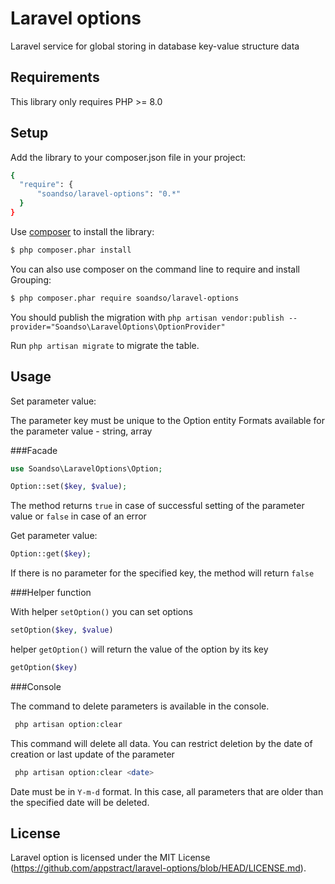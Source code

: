 Laravel options
========================================

Laravel service for global storing in database key-value structure data


Requirements
-----------

This library only requires PHP >= 8.0

Setup
-----

Add the library to your composer.json file in your project:

```bash
{
  "require": {
      "soandso/laravel-options": "0.*"
  }
}
```

Use [composer](http://getcomposer.org) to install the library:

```bash
$ php composer.phar install
```

You can also use composer on the command line to require and install Grouping:

```bash
$ php composer.phar require soandso/laravel-options
```

You should publish the migration with ```php artisan vendor:publish --provider="Soandso\LaravelOptions\OptionProvider" ```

Run ```php artisan migrate``` to migrate the table.

Usage
-----

Set parameter value:

The parameter key must be unique to the Option entity
Formats available for the parameter value - string, array

###Facade

```php
use Soandso\LaravelOptions\Option;

Option::set($key, $value);
```

The method returns ```true``` in case of successful setting of the parameter value or ```false``` in case of an error

Get parameter value:

```php
Option::get($key);
```

If there is no parameter for the specified key, the method will return ```false```

###Helper function

With helper ```setOption()``` you can set options
```php
setOption($key, $value)
```

helper ```getOption()``` will return the value of the option by its key
```php
getOption($key)
````

###Console

The command to delete parameters is available in the console.
```php
 php artisan option:clear
 ```
This command will delete all data. You can restrict deletion by the date of creation or last update of the parameter
```php
 php artisan option:clear <date>
 ```
Date must be in ```Y-m-d``` format. In this case, all parameters that are older than the specified date will be deleted.



License
-------

Laravel option is licensed under the MIT License (https://github.com/appstract/laravel-options/blob/HEAD/LICENSE.md).